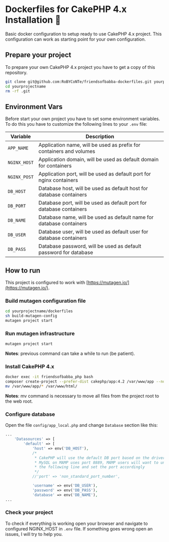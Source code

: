# Dockerfiles for CakePHP 4.x Installation 🥧

Basic docker configuration to setup ready to use CakePHP 4.x project.
This configuration can work as starting point for your own configuration.

## Prepare your project

To prepare your own CakePHP 4.x project you have to get a copy of this repository.

```sh
git clone git@github.com:RoBYCoNTe/friendsofbabba-dockerfiles.git yourprojectname
cd yourprojectname
rm -rf .git
```

## Environment Vars

Before start your own project you have to set some environment variables.
To do this you have to customize the following lines to your `.env` file:

| Variable     | Description                                                         |
| ------------ | ------------------------------------------------------------------- |
| `APP_NAME`   | Application name, will be used as prefix for containers and volumes |
| `NGINX_HOST` | Application domain, will be used as default domain for containers   |
| `NGINX_POST` | Application port, will be used as default port for nginx containers |
| `DB_HOST`    | Database host, will be used as default host for database containers |
| `DB_PORT`    | Database port, will be used as default port for database containers |
| `DB_NAME`    | Database name, will be used as default name for database containers |
| `DB_USER`    | Database user, will be used as default user for database containers |
| `DB_PASS`    | Database password, will be used as default password for database    |

## How to run

This project is configured to work with [https://mutagen.io/](https://mutagen.io/).

### Build mutagen configuration file

```sh
cd yourprojectname/dockerfiles
sh build-mutagen-config
mutagen project start
```

### Run mutagen infrastructure

```sh
mutagen project start
```

**Notes**: previous command can take a while to run (be patient).

### Install CakePHP 4.x

```sh
docker exec -it friendsofbabba_php bash
composer create-project --prefer-dist cakephp/app:4.2 /var/www/app --no-interaction
mv /var/www/app/* /var/www/html/
```

**Notes**: mv command is necessary to move all files from the project root to the web root.

### Configure database

Open the file `config/app_local.php` and change `Database` section like this:

```php
...
    'Datasources' => [
        'default' => [
            'host' => env('DB_HOST'),
            /*
             * CakePHP will use the default DB port based on the driver selected
             * MySQL on MAMP uses port 8889, MAMP users will want to uncomment
             * the following line and set the port accordingly
             */
            //'port' => 'non_standard_port_number',

            'username' => env('DB_USER'),
            'password' => env('DB_PASS'),
            'database' => env('DB_NAME'),
...
```

### Check your project

To check if everything is working open your browser and navigate
to configured NGINX_HOST in `.env` file. If something goes wrong open an issues,
I will try to help you.
